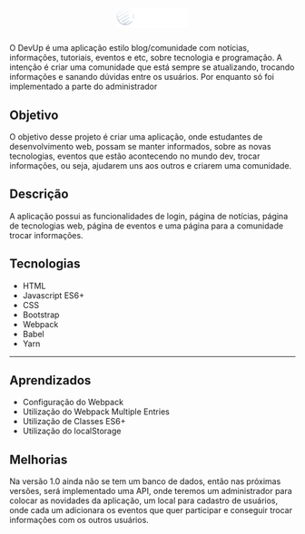 <h1 align="center">
    <img alt="DevUp" title="DevUp" src="./public/img/Grupo_8.png" width="25%">
</h1>

O DevUp é uma aplicação estilo blog/comunidade com notícias, informações, tutoriais, eventos e etc, sobre tecnologia e programação. A intenção é criar uma comunidade que está sempre se atualizando, trocando informações e sanando dúvidas entre os usuários. Por enquanto só foi implementado a parte do administrador

## Objetivo

O objetivo desse projeto é criar uma aplicação, onde estudantes de desenvolvimento web, possam se manter informados, sobre as novas tecnologias, eventos que estão acontecendo no mundo dev, trocar informações, ou seja, ajudarem uns aos outros e criarem uma comunidade.

## Descrição

A aplicação possui as funcionalidades de login, página de notícias, página de tecnologias web, página de eventos e uma página para a comunidade trocar informações.

## Tecnologias

- HTML<br>
- Javascript ES6+<br>
- CSS<br>
- Bootstrap<br>
- Webpack<br>
- Babel<br>
- Yarn<br>
<hr>

## Aprendizados

- Configuração do Webpack
- Utilização do Webpack Multiple Entries
- Utilização de Classes ES6+
- Utilização do localStorage

## Melhorias

Na versão 1.0 ainda não se tem um banco de dados, então nas próximas versões, será implementado uma API, onde teremos um administrador para colocar as novidades da aplicação, um local para cadastro de usuários, onde cada um adicionara os eventos que quer participar e conseguir trocar informações com os outros usuários.
